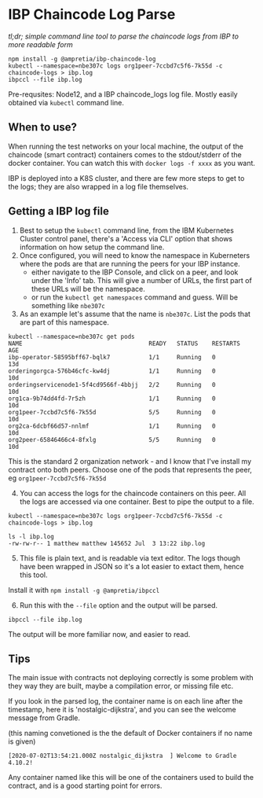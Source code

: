 # IBP Chaincode Log Parse

*tl;dr; simple command line tool to parse the chaincode logs from IBP to more readable form*

```
npm install -g @ampretia/ibp-chaincode-log
kubectl --namespace=nbe307c logs org1peer-7ccbd7c5f6-7k55d -c chaincode-logs > ibp.log
ibpccl --file ibp.log 
```

Pre-requsites: Node12, and a IBP chaincode_logs log file. Mostly easily obtained via `kubectl` command line.

## When to use?

When running the test networks on your local machine, the output of the chaincode (smart contract) containers comes to the stdout/stderr of the docker container. You can watch this with `docker logs -f xxxx` as you want.

IBP is deployed into a K8S cluster, and there are few more steps to get to the logs; they are also wrapped in a log file themselves. 

## Getting a IBP log file

1. Best to setup the `kubectl` command line, from the IBM Kubernetes Cluster control panel, there's a 'Access via CLI' option that shows information on how setup the command line. 
2. Once configured, you will need to know the namespace in Kuberneters where the pods are that are running the peers for your IBP instance. 
   - either navigate to the IBP Console, and click on a peer, and look under the 'Info' tab. This will give a number of URLs, the first part of these URLs will be the namespace.
   - or run the `kubectl get namespaces` command and guess. Will be something like `nbe307c`
3. As an example let's assume that the name is `nbe307c`. List the pods that are part of this namespace.

```
kubectl --namespace=nbe307c get pods
NAME                                    READY   STATUS    RESTARTS   AGE
ibp-operator-58595bff67-bqlk7           1/1     Running   0          13d
orderingorgca-576b46cfc-kw4dj           1/1     Running   0          10d
orderingservicenode1-5f4cd9566f-4bbjj   2/2     Running   0          10d
org1ca-9b74dd4fd-7r5zh                  1/1     Running   0          10d
org1peer-7ccbd7c5f6-7k55d               5/5     Running   0          10d
org2ca-6dcbf66d57-nnlmf                 1/1     Running   0          10d
org2peer-65846466c4-8fxlg               5/5     Running   0          10d
```

This is the standard 2 organization network - and I know that I've install my contract onto both peers. Choose one of the pods that represents the peer, eg `org1peer-7ccbd7c5f6-7k55d`

4. You can access the logs for the chaincode containers on this peer. All the logs are accessed via one container.  Best to pipe the output to a file.

```
kubectl --namespace=nbe307c logs org1peer-7ccbd7c5f6-7k55d -c chaincode-logs > ibp.log

ls -l ibp.log
-rw-rw-r-- 1 matthew matthew 145652 Jul  3 13:22 ibp.log
```

5. This file is plain text, and is readable via text editor. The logs though have been wrapped in JSON so it's a lot easier to extact them, hence this tool.

Install it with  `npm install -g @ampretia/ibpccl`

6. Run this with the `--file` option and the output will be parsed.

```
ibpccl --file ibp.log
```

The output will be more familiar now, and easier to read.

## Tips

The main issue with contracts not deploying correctly is some problem with they way they are built, maybe a compilation error, or missing file etc.

If you look in the parsed log, the container name is on each line after the timestamp, here it is 'nostalgic-dijkstra', and you can see the welcome message from Gradle. 

(this naming convetioned is the the default of Docker containers if no name is given)

```
[2020-07-02T13:54:21.000Z nostalgic_dijkstra  ] Welcome to Gradle 4.10.2!
```

Any container named like this will be one of the containers used to build the contract, and is a good starting point for errors.